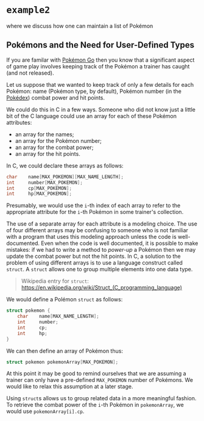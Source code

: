 # `example2`
where we discuss how one can maintain a list of Pokémon

## Pokémons and the Need for User-Defined Types

If you are familar with [Pokémon Go](http://www.Pokémongo.com/en-ca/) then you know that a significant aspect of game play involves keeping track of the Pokémon a trainer has caught (and not released).

Let us suppose that we wanted to keep track of only a few details for each Pokémon: name (Pokémon type, by default), Pokémon number (in the [Pokédex](http://Pokémondb.net/pokedex)) combat power and hit points.

We could do this in C in a few ways. Someone who did not know just a little bit of the C language could use an array for each of these Pokémon attributes: 

* an array for the names;
* an array for the Pokémon number;
* an array for the combat power;
* an array for the hit points.

In C, we could declare these arrays as follows:

```c
char    name[MAX_POKEMON][MAX_NAME_LENGTH];
int     number[MAX_POKEMON];
int     cp[MAX_POKEMON];
int     hp[MAX_POKEMON];
```

Presumably, we would use the `i`-th index of each array to refer to the appropriate attribute for the `i`-th Pokémon in some trainer's collection.

The use of a separate array for each attribute is a modeling choice. The use of four different arrays may be confusing to someone who is not familiar with a program that uses this modeling approach unless the code is well-documented. Even when the code is well documented, it is possible to make mistakes: if we had to write a method to *power-up* a Pokémon then we may update the combat power but not the hit points. In C, a solution to the problem of using different arrays is to use a language construct called `struct`. A `struct` allows one to group multiple elements into one data type.

> Wikipedia entry for `struct`: https://en.wikipedia.org/wiki/Struct_(C_programming_language)

We would define a Polémon `struct` as follows:
```c
struct pokemon {
    char    name[MAX_NAME_LENGTH];
    int     number;
    int     cp;
    int     hp;
}
```

We can then define an array of Pokémon thus:

```c
struct pokemon pokemonArray[MAX_POKEMON];
```

At this point it may be good to remind ourselves that we are assuming a trainer can only have a pre-defined `MAX_POKEMON` number of Pokémons. We would like to relax this assumption at a later stage.

Using `struct`s allows us to group related data in a more meaningful fashion. To retrieve the combat power of the `i`-th Pokémon in `pokemonArray`, we would use `pokemonArray[i].cp`.